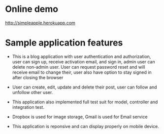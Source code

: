 # Online demo
http://simpleapple.herokuapp.com
# Sample application features

- This is a blog application with user authentication and authorization, user can sign up, receive activation email, and sign in, admin user can delete non-admin user. User can request password reset and will receive email to change their, user also have option to stay signed in after closing the browser

- User can create, edit, update and delete their post, user can follow and unfollow other user.

- This application also implemented full test suit for model, controller and integration test.

- Dropbox is used for image storage, Gmail is used for Email service

- This application is reponsive and can display properly on mobile device.